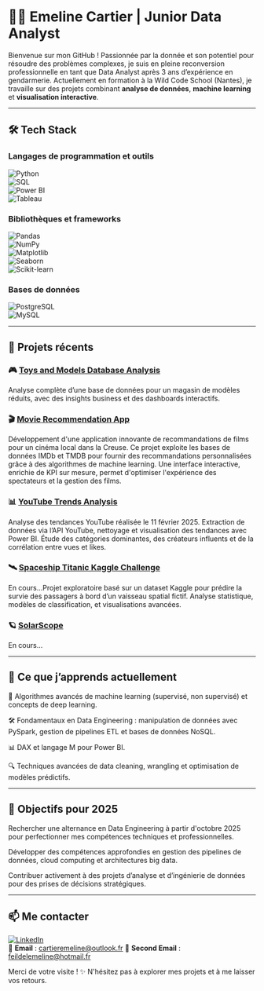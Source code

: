 # 👩‍💻 Emeline Cartier | Junior Data Analyst  

Bienvenue sur mon GitHub ! Passionnée par la donnée et son potentiel pour résoudre des problèmes complexes, je suis en pleine reconversion professionnelle en tant que Data Analyst après 3 ans d’expérience en gendarmerie. Actuellement en formation à la Wild Code School (Nantes), je travaille sur des projets combinant **analyse de données**, **machine learning** et **visualisation interactive**.

---

## 🛠️ Tech Stack  

### Langages de programmation et outils  
![Python](https://img.shields.io/badge/Python-3776AB?style=for-the-badge&logo=python&logoColor=white)  
![SQL](https://img.shields.io/badge/SQL-003B57?style=for-the-badge&logo=postgresql&logoColor=white)  
![Power BI](https://img.shields.io/badge/PowerBI-F2C811?style=for-the-badge&logo=powerbi&logoColor=black)  
![Tableau](https://img.shields.io/badge/Tableau-E97627?style=for-the-badge&logo=tableau&logoColor=white)  

### Bibliothèques et frameworks  
![Pandas](https://img.shields.io/badge/Pandas-150458?style=for-the-badge&logo=pandas&logoColor=white)  
![NumPy](https://img.shields.io/badge/NumPy-013243?style=for-the-badge&logo=numpy&logoColor=white)  
![Matplotlib](https://img.shields.io/badge/Matplotlib-6E7582?style=for-the-badge)  
![Seaborn](https://img.shields.io/badge/Seaborn-2E5D9F?style=for-the-badge)  
![Scikit-learn](https://img.shields.io/badge/Scikit--Learn-F7931E?style=for-the-badge&logo=scikitlearn&logoColor=white)  

### Bases de données  
![PostgreSQL](https://img.shields.io/badge/PostgreSQL-4169E1?style=for-the-badge&logo=postgresql&logoColor=white)  
![MySQL](https://img.shields.io/badge/MySQL-4479A1?style=for-the-badge&logo=mysql&logoColor=white)  

---

## 🚀 Projets récents  

### 🎮 [Toys and Models Database Analysis](https://github.com/AtomCrtr/toys-and-models-analysis)  
Analyse complète d’une base de données pour un magasin de modèles réduits, avec des insights business et des dashboards interactifs.

### 🎬 [Movie Recommendation App](https://github.com/AtomCrtr/movie-recommendation-app)  
Développement d'une application innovante de recommandations de films pour un cinéma local dans la Creuse. Ce projet exploite les bases de données IMDb et TMDB pour fournir des recommandations personnalisées grâce à des algorithmes de machine learning. Une interface interactive, enrichie de KPI sur mesure, permet d'optimiser l'expérience des spectateurs et la gestion des films.

### 📊 [YouTube Trends Analysis](https://github.com/AtomCrtr/youtube-trends-analysis)
Analyse des tendances YouTube réalisée le 11 février 2025. Extraction de données via l’API YouTube, nettoyage et visualisation des tendances avec Power BI. Étude des catégories dominantes, des créateurs influents et de la corrélation entre vues et likes.

### 🛰️ [Spaceship Titanic Kaggle Challenge](https://github.com/votre-repo-spaceship-titanic)  
En cours...Projet exploratoire basé sur un dataset Kaggle pour prédire la survie des passagers à bord d’un vaisseau spatial fictif. Analyse statistique, modèles de classification, et visualisations avancées.

### 🪐 [SolarScope](https://github.com/votre-repo-solarscope)
En cours...

---

## 🌱 Ce que j’apprends actuellement  
🤖 Algorithmes avancés de machine learning (supervisé, non supervisé) et concepts de deep learning.

🛠️ Fondamentaux en Data Engineering : manipulation de données avec PySpark, gestion de pipelines ETL et bases de données NoSQL.

📊 DAX et langage M pour Power BI.

🔍 Techniques avancées de data cleaning, wrangling et optimisation de modèles prédictifs.  

---

## 🎯 Objectifs pour 2025  
Rechercher une alternance en Data Engineering à partir d'octobre 2025 pour perfectionner mes compétences techniques et professionnelles.

Développer des compétences approfondies en gestion des pipelines de données, cloud computing et architectures big data.

Contribuer activement à des projets d’analyse et d’ingénierie de données pour des prises de décisions stratégiques. 

---

## 📫 Me contacter  
[![LinkedIn](https://img.shields.io/badge/LinkedIn-Emeline--Cartier-0077B5?style=for-the-badge&logo=linkedin&logoColor=white)](www.linkedin.com/in/emeline-cartier)  
📧 **Email** : cartieremeline@outlook.fr
📧 **Second Email** : feildelemeline@hotmail.fr

Merci de votre visite ! ✨ N'hésitez pas à explorer mes projets et à me laisser vos retours.  
